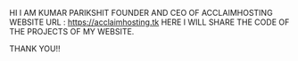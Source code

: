 HI I AM KUMAR PARIKSHIT 
FOUNDER AND CEO OF ACCLAIMHOSTING
WEBSITE URL : https://acclaimhosting.tk
HERE I WILL SHARE THE CODE OF THE PROJECTS OF MY WEBSITE.

THANK YOU!!
